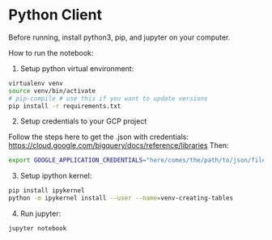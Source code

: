 # Python Client

Before running, install python3, pip, and jupyter on your computer.

How to run the notebook:

1. Setup python virtual environment:

```bash
virtualenv venv
source venv/bin/activate
# pip-compile # use this if you want to update versions
pip install -r requirements.txt
```

2. Setup credentials to your GCP project

Follow the steps here to get the .json with credentials:
https://cloud.google.com/bigquery/docs/reference/libraries
Then:

```bash
export GOOGLE_APPLICATION_CREDENTIALS="here/comes/the/path/to/json/file.json"
```

3. Setup ipython kernel:

```bash
pip install ipykernel
python -m ipykernel install --user --name=venv-creating-tables
```

4. Run jupyter:

```bash
jupyter notebook
```
